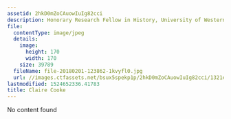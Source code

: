 ```yaml
---
assetid: 2hkD0mZoCAuowIuIg82cci
description: Honorary Research Fellow in History, University of Western Australia
file:
  contentType: image/jpeg
  details:
    image:
      height: 170
      width: 170
    size: 39789
  fileName: file-20180201-123862-1kvyfl0.jpg
  url: //images.ctfassets.net/bsux5spekp1p/2hkD0mZoCAuowIuIg82cci/1321e44d36b77b70f9e85dc454595c63/file-20180201-123862-1kvyfl0.jpg
lastmodified: 1524652336.41783
title: Claire Cooke
---
```

No content found